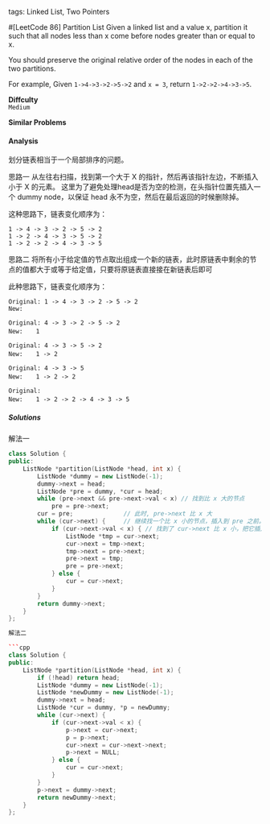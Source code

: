 tags: Linked List, Two Pointers

#[LeetCode 86] Partition List
Given a linked list and a value x, partition it such that all nodes less than x come before nodes greater than or equal to x.

You should preserve the original relative order of the nodes in each of the two partitions.

For example,
Given `1->4->3->2->5->2` and `x = 3`,
return `1->2->2->4->3->5`.

**Diffculty**  
`Medium`

**Similar Problems**  


#### Analysis

划分链表相当于一个局部排序的问题。

思路一
从左往右扫描，找到第一个大于 X 的指针，然后再该指针左边，不断插入小于 X 的元素。
这里为了避免处理head是否为空的检测，在头指针位置先插入一个 dummy node，以保证 head 永不为空，然后在最后返回的时候删除掉。

这种思路下，链表变化顺序为：

    1 -> 4 -> 3 -> 2 -> 5 -> 2 
    1 -> 2 -> 4 -> 3 -> 5 -> 2 
    1 -> 2 -> 2 -> 4 -> 3 -> 5

思路二
将所有小于给定值的节点取出组成一个新的链表，此时原链表中剩余的节点的值都大于或等于给定值，只要将原链表直接接在新链表后即可

此种思路下，链表变化顺序为：

    Original: 1 -> 4 -> 3 -> 2 -> 5 -> 2 
    New:

    Original: 4 -> 3 -> 2 -> 5 -> 2 
    New:　  1

    Original: 4 -> 3 -> 5 -> 2 
    New:　  1 -> 2

    Original: 4 -> 3 -> 5 
    New:　  1 -> 2 -> 2

    Original: 
    New:　  1 -> 2 -> 2 -> 4 -> 3 -> 5 

##### Solutions

解法一

```cpp
class Solution {
public:
    ListNode *partition(ListNode *head, int x) {
        ListNode *dummy = new ListNode(-1);
        dummy->next = head;
        ListNode *pre = dummy, *cur = head;
        while (pre->next && pre->next->val < x) // 找到比 x 大的节点
            pre = pre->next;
        cur = pre;              // 此时, pre->next 比 x 大
        while (cur->next) {     // 继续找一个比 x 小的节点，插入到 pre 之前。
            if (cur->next->val < x) { // 找到了 cur->next 比 x 小，把它插入 pre->next 之前
                ListNode *tmp = cur->next;
                cur->next = tmp->next;
                tmp->next = pre->next;
                pre->next = tmp;
                pre = pre->next;
            } else {
                cur = cur->next;
            }
        }
        return dummy->next;
    }
};

解法二

```cpp
class Solution {
public:
    ListNode *partition(ListNode *head, int x) {
        if (!head) return head;
        ListNode *dummy = new ListNode(-1);
        ListNode *newDummy = new ListNode(-1);
        dummy->next = head;
        ListNode *cur = dummy, *p = newDummy;
        while (cur->next) {
            if (cur->next->val < x) {
                p->next = cur->next;
                p = p->next;
                cur->next = cur->next->next;
                p->next = NULL;
            } else {
                cur = cur->next;
            }
        }
        p->next = dummy->next;
        return newDummy->next;
    }
};
```
